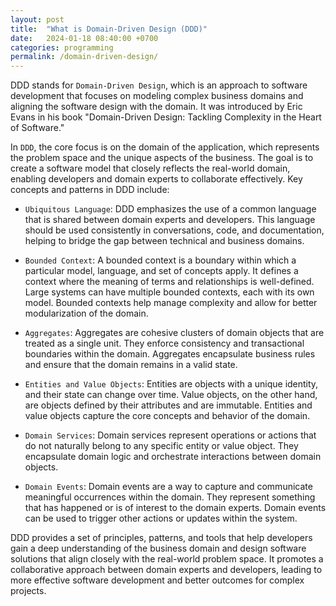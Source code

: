 ```yaml
---
layout: post
title:  "What is Domain-Driven Design (DDD)"
date:   2024-01-18 08:40:00 +0700
categories: programming
permalink: /domain-driven-design/
---
```

DDD stands for `Domain-Driven Design`, which is an approach to software development that focuses on modeling complex business domains and aligning the software design with the domain. It was introduced by Eric Evans in his book "Domain-Driven Design: Tackling Complexity in the Heart of Software."

In `DDD`, the core focus is on the domain of the application, which represents the problem space and the unique aspects of the business. The goal is to create a software model that closely reflects the real-world domain, enabling developers and domain experts to collaborate effectively.
Key concepts and patterns in DDD include:

- `Ubiquitous Language`: DDD emphasizes the use of a common language that is shared between domain experts and developers. This language should be used consistently in conversations, code, and documentation, helping to bridge the gap between technical and business domains.

- `Bounded Context`: A bounded context is a boundary within which a particular model, language, and set of concepts apply. It defines a context where the meaning of terms and relationships is well-defined. Large systems can have multiple bounded contexts, each with its own model. Bounded contexts help manage complexity and allow for better modularization of the domain.

- `Aggregates`: Aggregates are cohesive clusters of domain objects that are treated as a single unit. They enforce consistency and transactional boundaries within the domain. Aggregates encapsulate business rules and ensure that the domain remains in a valid state.

- `Entities and Value Objects`: Entities are objects with a unique identity, and their state can change over time. Value objects, on the other hand, are objects defined by their attributes and are immutable. Entities and value objects capture the core concepts and behavior of the domain.

- `Domain Services`: Domain services represent operations or actions that do not naturally belong to any specific entity or value object. They encapsulate domain logic and orchestrate interactions between domain objects.

- `Domain Events`: Domain events are a way to capture and communicate meaningful occurrences within the domain. They represent something that has happened or is of interest to the domain experts. Domain events can be used to trigger other actions or updates within the system.

DDD provides a set of principles, patterns, and tools that help developers gain a deep understanding of the business domain and design software solutions that align closely with the real-world problem space. It promotes a collaborative approach between domain experts and developers, leading to more effective software development and better outcomes for complex projects.
